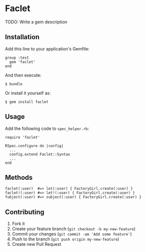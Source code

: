 # Faclet

TODO: Write a gem description

## Installation

Add this line to your application's Gemfile:

    group :test
      gem 'faclet'
    end

And then execute:

    $ bundle

Or install it yourself as:

    $ gem install faclet

## Usage

Add the following code to `spec_helper.rb`:

    require 'faclet'

    RSpec.configure do |config|
      ...
      config.extend Faclet::Syntax
      ...
    end

## Methods

```
faclet(:user)  #=> let(:user) { FactoryGirl.create(:user) }
faclet!(:user) #=> let!(:user) { FactoryGirl.create(:user) }
fubject(:user) #=> subject(:user) { FactoryGirl.create(:user) }
```

## Contributing

1. Fork it
2. Create your feature branch (`git checkout -b my-new-feature`)
3. Commit your changes (`git commit -am 'Add some feature'`)
4. Push to the branch (`git push origin my-new-feature`)
5. Create new Pull Request
